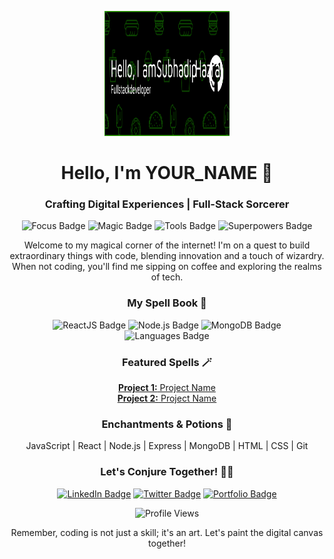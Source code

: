 <!-- Header Section -->
<p align="center">
  <img src="https://github.com/Subhadip-Hazra/Subhadip-Hazra/blob/main/github-header-image.png" alt="Profile Image" width="200" height="200">
</p>

<h1 align="center">Hello, I'm YOUR_NAME 🚀</h1>
<h3 align="center">Crafting Digital Experiences | Full-Stack Sorcerer</h3>

<!-- Badges Section -->
<p align="center">
  <img src="https://img.shields.io/badge/Focus-Full_Stack_Development-brightgreen" alt="Focus Badge">
  <img src="https://img.shields.io/badge/Magic-Writing_Elegant_Code-blueviolet" alt="Magic Badge">
  <img src="https://img.shields.io/badge/Tools-React,_Node.js,_Express,_MongoDB-orange" alt="Tools Badge">
  <img src="https://img.shields.io/badge/Superpowers-Coffee_Code,_Debugging_Wizardry-yellow" alt="Superpowers Badge">
</p>

<!-- About Me Section -->
<p align="center">
  Welcome to my magical corner of the internet! I'm on a quest to build extraordinary things with code, blending innovation and a touch of wizardry. When not coding, you'll find me sipping on coffee and exploring the realms of tech.
</p>

<!-- Tech Stack Section -->
<h3 align="center">My Spell Book 📜</h3>
<p align="center">
  <img src="https://img.shields.io/badge/Frontend-ReactJS-blue" alt="ReactJS Badge">
  <img src="https://img.shields.io/badge/Backend-Node.js,_Express-green" alt="Node.js Badge">
  <img src="https://img.shields.io/badge/Database-MongoDB,_MySQL-yellow" alt="MongoDB Badge">
  <img src="https://img.shields.io/badge/Languages-JavaScript,_Python,_HTML,_CSS-orange" alt="Languages Badge">
</p>

<!-- Projects Section -->
<h3 align="center">Featured Spells 🪄</h3>
<p align="center">
  <a href="PROJECT_1_LINK"><strong>Project 1:</strong> Project Name</a><br>
  <a href="PROJECT_2_LINK"><strong>Project 2:</strong> Project Name</a><br>
  <!-- Add more projects as needed -->
</p>

<!-- Skills Section -->
<h3 align="center">Enchantments & Potions 🌟</h3>
<p align="center">
  JavaScript | React | Node.js | Express | MongoDB | HTML | CSS | Git
</p>

<!-- Let's Connect Section -->
<h3 align="center">Let's Conjure Together! 🧙‍♂️</h3>
<p align="center">
  <a href="YOUR_LINKEDIN_PROFILE" target="_blank"><img src="https://img.shields.io/badge/LinkedIn-Connect-blue" alt="LinkedIn Badge"></a>
  <a href="YOUR_TWITTER_PROFILE" target="_blank"><img src="https://img.shields.io/badge/Twitter-Follow-blue" alt="Twitter Badge"></a>
  <a href="YOUR_WEBSITE" target="_blank"><img src="https://img.shields.io/badge/Portfolio-Visit-blue" alt="Portfolio Badge"></a>
</p>

<!-- Visitor Counter -->
<p align="center">
  <img src="https://komarev.com/ghpvc/?username=YOUR_GITHUB_USERNAME&label=Profile+Views&color=blue" alt="Profile Views">
</p>

<!-- Closing Note -->
<p align="center">
  Remember, coding is not just a skill; it's an art. Let's paint the digital canvas together!
</p>
